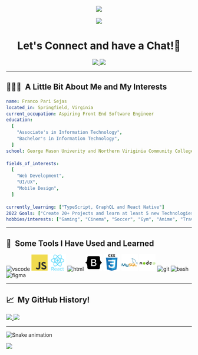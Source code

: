 <p align="center">
<img src="https://capsule-render.vercel.app/api?type=waving&color=gradient&height=100&section=header&text=Hello%20" />
</p>

<p align="center">
  <img src= "https://media4.giphy.com/media/qgQUggAC3Pfv687qPC/giphy.gif?cid=ecf05e47w3gx4gj6vsjq9e0trst2iipeqsojxqbsoa7dj0ky&rid=giphy.gif&ct=g">
</p>

<h1 align="center">
  Let's Connect and have a Chat!💬
</h1>

<p align="center">
<a href="https://www.pari.codes/" target="_blank">
  <img height="50" src="https://user-images.githubusercontent.com/46517096/166972883-f5f1d88c-0246-4374-88ac-ded0f2cf0699.png"/>
</a>
<a href="https://www.linkedin.com/in/franco-pari-sejas/" target="_blank">
  <img height="50" src="https://user-images.githubusercontent.com/46517096/166973395-19676cd8-f8ec-4abf-83ff-da8243505b82.png"/>
</a>

---

<h2> 👨🏻‍💻 &nbsp;A Little Bit About Me and My Interests</h2>

```yaml
name: Franco Pari Sejas
located_in: Springfield, Virginia
current_occupation: Aspiring Front End Software Engineer
education:
  [
    "Associate's in Information Technology",
    "Bachelor's in Information Technology",
  ]
school: George Mason Univerity and Northern Viriginia Community College

fields_of_interests:
  [
    "Web Development",
    "UI/UX",
    "Mobile Design",
  ]
  
currently_learning: ["TypeScript, GraphQL and React Native"]
2022 Goals: ["Create 20+ Projects and learn at least 5 new Technologies."]
hobbies/interests: ["Gaming", "Cinema", "Soccer", "Gym", "Anime", "Travel"]
```

---

<h2> 🚀 &nbsp;Some Tools I Have Used and Learned</h2>
<p align="left">
<img src="https://cdn.jsdelivr.net/gh/devicons/devicon/icons/vscode/vscode-original.svg" alt="vscode" width="45" height="45"/>
<img src="https://raw.githubusercontent.com/devicons/devicon/master/icons/javascript/javascript-original.svg" alt="javascript" width="45" height="45" />
<img src="https://raw.githubusercontent.com/devicons/devicon/master/icons/react/react-original-wordmark.svg" alt="react" width="45" height="45" />
<img src="https://cdn.jsdelivr.net/gh/devicons/devicon/icons/html5/html5-original.svg" alt="html" width="45" height="45"/>
<img src="https://raw.githubusercontent.com/devicons/devicon/master/icons/bootstrap/bootstrap-plain.svg" alt="bootstrap" width="45" height="45" />
<img src="https://raw.githubusercontent.com/devicons/devicon/master/icons/css3/css3-original-wordmark.svg" alt="css3" width="45" height="45" />
<img src="https://raw.githubusercontent.com/devicons/devicon/master/icons/mysql/mysql-original-wordmark.svg" alt="mysql" width="45" height="45" />
<img src="https://raw.githubusercontent.com/devicons/devicon/master/icons/nodejs/nodejs-original-wordmark.svg" alt="nodejs" width="45" height="45" />
<img src="https://cdn.jsdelivr.net/gh/devicons/devicon/icons/git/git-original.svg" alt="git" width="45" height="45"/>
<img src="https://cdn.jsdelivr.net/gh/devicons/devicon/icons/bash/bash-original.svg" alt="bash" width="45" height="45"/>
<img src="https://cdn.jsdelivr.net/gh/devicons/devicon/icons/figma/figma-original.svg" alt="figma" width="45" height="45"/>   
</p>

---

<h2> 📈 &nbsp;My GitHub History!</h2>
<a href="https://github.com/parifranco8">
  <img height="180em" src="https://github-readme-stats.vercel.app/api?username=parifranco8&theme=noctis_minimus&show_icons=true" />
  <img height="180em" src="https://github-readme-stats.vercel.app/api/top-langs/?username=parifranco8&theme=noctis_minimus&layout=compact" />
</a>

---

![Snake animation](https://github.com/parifranco8/parifranco8/blob/output/github-contribution-grid-snake.svg)

<p align="left">
  <img src="https://capsule-render.vercel.app/api?type=waving&color=gradient&height=100&section=footer"/>
</p>
  

